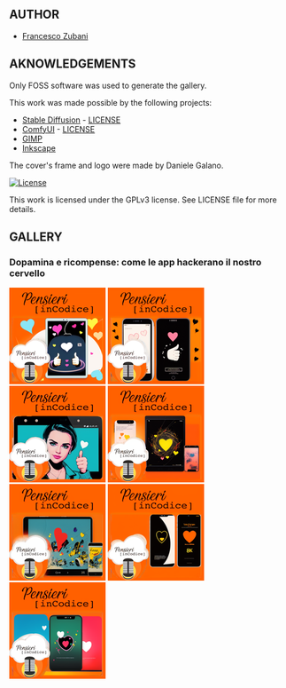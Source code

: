## AUTHOR

- [Francesco Zubani](https://www.linkedin.com/in/francesco-zubani-5957081a6/)

## AKNOWLEDGEMENTS

Only FOSS software was used to generate the gallery.

This work was made possible by the following projects:

- [Stable Diffusion](https://github.com/CompVis/stable-diffusion) - [LICENSE](https://github.com/CompVis/stable-diffusion/blob/main/LICENSE)
- [ComfyUI](https://github.com/comfyanonymous/ComfyUI) - [LICENSE](https://github.com/comfyanonymous/ComfyUI/blob/master/LICENSE)
- [GIMP](https://www.gimp.org/)
- [Inkscape](https://inkscape.org/)

The cover's frame and logo were made by Daniele Galano.

[![License](https://img.shields.io/badge/License-GPL%20v3-blue.svg)](http://www.gnu.org/licenses/gpl-3.0)

This work is licensed under the GPLv3 license.
See LICENSE file for more details.

## GALLERY

### Dopamina e ricompense: come le app hackerano il nostro cervello

<div class="gallery">
  <a href="PIC108_01.png"><img class="thumbnail" src="thumbs/PIC108_01.png" alt="PIC108_01"></a>
  <a href="PIC108_02.png"><img class="thumbnail" src="thumbs/PIC108_02.png" alt="PIC108_02"></a>
  <a href="PIC108_03.png"><img class="thumbnail" src="thumbs/PIC108_03.png" alt="PIC108_03"></a>
  <a href="PIC108_04.png"><img class="thumbnail" src="thumbs/PIC108_04.png" alt="PIC108_04"></a>
  <a href="PIC108_05.png"><img class="thumbnail" src="thumbs/PIC108_05.png" alt="PIC108_05"></a>
  <a href="PIC108_06.png"><img class="thumbnail" src="thumbs/PIC108_06.png" alt="PIC108_06"></a>
  <a href="PIC108_07.png"><img class="thumbnail" src="thumbs/PIC108_07.png" alt="PIC108_07"></a>
</div>
</body>
</html>
